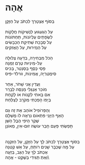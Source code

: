# אֲהָהּ

בַּסּוֹף אֶצְטָרֵךְ לִכְתֹּב עַל הַזָּקָן\
\
עַל הַגַּעְגּוּעַ לִנְשִׁיקוֹת חֲלָקוֹת\
לִשְׂפָתַיִם עֶלְיוֹנוֹת, תַּחְתּוֹנוֹת\
עַל סְבָכַת שְׁתִיקַת הַכְּבָשִׂים\
עַל הַנְּזִירוּת, עַל הָאֲזִקִּים\
\
הַכֹּל מִבְּחִירָה, בְּדֵעָה צְלוּלָה\
עַל-מִינִיּוּת טֶרֶם זְמַנָּהּ\
פַּסֵי כֶּסֶף בַּסַּנְטֵר, בַּכִּיס\
סִימֶטְרְיָה, אֲמִינוֹת, ווֹרלד-פִּיס\
\
וַעֲדַיִן אֲנִי שָׁחֹר, אַחֵר\
מוֹכֵר אַנְגְּלִי מְנַסֶּה לְבָרֵר\
אִם בָּאתִי לִקְנוֹת אוֹ לָקַחַת\
בְּיָפוֹ הָפַכְתִּי מְקֹרָב לַצַּלַּחַת\
\
וְהַפְּרוֹפִיל אוֹהֵב אֶת זֶה גַּם\
הָאַף הַיְּוָנִי פִּתְאוֹם נִרְאֶה לוֹ מֻשְׁלָם\
שֶׁקֶר הַיֹּפִי הֶבֶל הַשֵּׁן\
תָּפַשְׂתִּי פַּעַם חָבֵר עוֹשֶׂה זוּם-אִין, מְאוֹנֵן\
\
\
בַּסּוֹף אֶצְטָרֵךְ לִכְתֹּב לָךְ עַל הַזָּקָן, עַל הַזִּקְנָה\
עַל מָה שֶׁכְּבָר שָׁנִים רוֹתֵחַ, עַל אֵשׁ קְטַנָּה\
אֶכְתֹּב לְךָ עַל הַגַּב, בְּזֵעָה\
וְאַתְּ תַּגִּידִי בְּשֶׁקֶט - אֲהָהּ\
